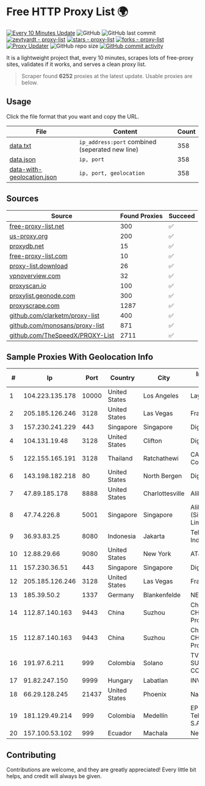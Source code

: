 
# Free HTTP Proxy List 🌍

[![Every 10 Minutes Update](https://github.com/mertguvencli/http-proxy-list/actions/workflows/main.yml/badge.svg?branch=main)](https://github.com/mertguvencli/http-proxy-list/actions/workflows/main.yml)
![GitHub](https://img.shields.io/github/license/mertguvencli/http-proxy-list)
![GitHub last commit](https://img.shields.io/github/last-commit/mertguvencli/http-proxy-list)
[![zevtyardt - proxy-list](https://img.shields.io/static/v1?label=zevtyardt&message=proxy-list&color=blue&logo=github)](https://github.com/zevtyardt/proxy-list "Go to GitHub repo")
[![stars - proxy-list](https://img.shields.io/github/stars/zevtyardt/proxy-list?style=social)](https://github.com/zevtyardt/proxy-list)
[![forks - proxy-list](https://img.shields.io/github/forks/zevtyardt/proxy-list?style=social)](https://github.com/zevtyardt/proxy-list)
[![Proxy Updater](https://github.com/zevtyardt/proxy-list/workflows/Proxy%20Updater/badge.svg)](https://github.com/zevtyardt/proxy-list/actions?query=workflow:"Proxy+Updater")
![GitHub repo size](https://img.shields.io/github/repo-size/zevtyardt/proxy-list)
[![GitHub commit activity](https://img.shields.io/github/commit-activity/m/zevtyardt/proxy-list?logo=commits)](https://github.com/zevtyardt/proxy-list/commits/main)

It is a lightweight project that, every 10 minutes, scrapes lots of free-proxy sites, validates if it works, and serves a clean proxy list.

> Scraper found **6252** proxies at the latest update. Usable proxies are below.

## Usage

Click the file format that you want and copy the URL.

|File|Content|Count|
|----|-------|-----|
|[data.txt](https://raw.githubusercontent.com/mertguvencli/http-proxy-list/main/proxy-list/data.txt)|`ip_address:port` combined (seperated new line)|358|
|[data.json](https://raw.githubusercontent.com/mertguvencli/http-proxy-list/main/proxy-list/data.json)|`ip, port`|358|
|[data-with-geolocation.json](https://raw.githubusercontent.com/mertguvencli/http-proxy-list/main/proxy-list/data-with-geolocation.json)|`ip, port, geolocation`|358|

## Sources

|Source|Found Proxies|Succeed|
|------|-------------|-------|
|[free-proxy-list.net](https://free-proxy-list.net)|300|✅|
|[us-proxy.org](https://www.us-proxy.org)|200|✅|
|[proxydb.net](http://proxydb.net)|15|✅|
|[free-proxy-list.com](https://free-proxy-list.com/?page=&port=&type%5B%5D=http&type%5B%5D=https&up_time=0&search=Search)|10|✅|
|[proxy-list.download](https://www.proxy-list.download/HTTP)|26|✅|
|[vpnoverview.com](https://vpnoverview.com/privacy/anonymous-browsing/free-proxy-servers)|32|✅|
|[proxyscan.io](https://www.proxyscan.io)|100|✅|
|[proxylist.geonode.com](https://proxylist.geonode.com/api/proxy-list?limit=300&page=1&sort_by=lastChecked&sort_type=desc&protocols=http,https)|300|✅|
|[proxyscrape.com](https://api.proxyscrape.com/v2/?request=displayproxies&protocol=http&timeout=10000&country=all&ssl=all&anonymity=all)|1287|✅|
|[github.com/clarketm/proxy-list](https://raw.githubusercontent.com/clarketm/proxy-list/master/proxy-list-raw.txt)|400|✅|
|[github.com/monosans/proxy-list](https://raw.githubusercontent.com/monosans/proxy-list/main/proxies/http.txt)|871|✅|
|[github.com/TheSpeedX/PROXY-List](https://raw.githubusercontent.com/TheSpeedX/PROXY-List/master/http.txt)|2711|✅|


## Sample Proxies With Geolocation Info

|#|Ip|Port|Country|City|Internet Service Provider|
|-|--|----|-------|----|-------------------------|
|1|104.223.135.178|10000|United States|Los Angeles|LayerHost|
|2|205.185.126.246|3128|United States|Las Vegas|FranTech Solutions|
|3|157.230.241.229|443|Singapore|Singapore|DigitalOcean, LLC|
|4|104.131.19.48|3128|United States|Clifton|DigitalOcean, LLC|
|5|122.155.165.191|3128|Thailand|Ratchathewi|CAT Telecom Public Company Limited|
|6|143.198.182.218|80|United States|North Bergen|DigitalOcean, LLC|
|7|47.89.185.178|8888|United States|Charlottesville|Alibaba.com LLC|
|8|47.74.226.8|5001|Singapore|Singapore|Alibaba Cloud (Singapore) Private Limited|
|9|36.93.83.25|8080|Indonesia|Jakarta|Telekomunikasi Indonesia|
|10|12.88.29.66|9080|United States|New York|AT&T Services, Inc.|
|11|157.230.36.51|443|Singapore|Singapore|DigitalOcean, LLC|
|12|205.185.126.246|3128|United States|Las Vegas|FranTech Solutions|
|13|185.39.50.2|1337|Germany|Blankenfelde|NETZNUTZ|
|14|112.87.140.163|9443|China|Suzhou|China Unicom CHINA169 Jiangsu Province Network|
|15|112.87.140.163|9443|China|Suzhou|China Unicom CHINA169 Jiangsu Province Network|
|16|191.97.6.211|999|Colombia|Solano|TV AZTECA SUCURSAL COLOMBIA|
|17|91.82.247.150|9999|Hungary|Labatlan|INVITEL Zrt.|
|18|66.29.128.245|21437|United States|Phoenix|Namecheap, Inc.|
|19|181.129.49.214|999|Colombia|Medellín|EPM Telecomunicaciones S.A. E.S.P.|
|20|157.100.53.102|999|Ecuador|Machala|Nedetel S.A.|



## Contributing

Contributions are welcome, and they are greatly appreciated! Every
little bit helps, and credit will always be given.

